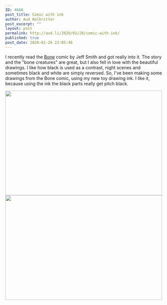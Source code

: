 ```yaml
---
ID: 4666
post_title: Comic with ink
author: Aud Halbritter
post_excerpt: ""
layout: post
permalink: http://aud.li/2020/01/26/comic-with-ink/
published: true
post_date: 2020-01-26 22:05:46
---
```

I recently read the <a href="https://en.wikipedia.org/wiki/Bone_%28comics%29">Bone</a> comic by Jeff Smith and got really into it. The story and the "bone creatures" are great, but I also fell in love with the beautiful drawings. I like how black is used as a contrast, night scenes and sometimes black and white are simply reversed. So, I've been making some drawings from the Bone comic, using my new toy drawing ink. I like it, because using the ink the black parts really get pitch black.

<img class="alignnone size-medium wp-image-4667" src="http://aud.li/wp-content/uploads/2020/01/MG_2004-500x333.jpg" alt="" width="500" height="333" />

<img class="alignnone size-medium wp-image-4668" src="http://aud.li/wp-content/uploads/2020/01/MG_2006-500x333.jpg" alt="" width="500" height="333" />

&nbsp;